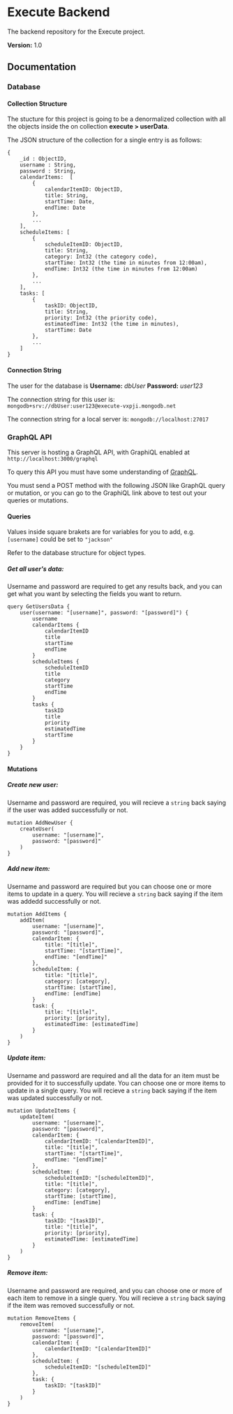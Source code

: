 # Execute Backend

The backend repository for the Execute project.

**Version:** 1.0

## Documentation

### Database

#### Collection Structure

The stucture for this project is going to be a denormalized collection with all the objects
inside the on collection **execute > userData**. 

The JSON structure of the collection for a single entry is as follows:

```
{
    _id : ObjectID,
    username : String,
    password : String,
    calendarItems:  [ 
        { 
            calendarItemID: ObjectID,
            title: String, 
            startTime: Date,
            endTime: Date 
        },
        ...
    ],
    scheduleItems: [
        { 
            scheduleItemID: ObjectID,
            title: String,
            category: Int32 (the category code),
            startTime: Int32 (the time in minutes from 12:00am),
            endTime: Int32 (the time in minutes from 12:00am)
        }, 
        ...
    ], 
    tasks: [
        { 
            taskID: ObjectID,
            title: String,
            priority: Int32 (the priority code),
            estimatedTime: Int32 (the time in minutes),
            startTime: Date
        },
        ...
    ] 
}
```

#### Connection String

The user for the database is **Username:** *dbUser* **Password:** *user123*

The connection string for this user is: `mongodb+srv://dbUser:user123@execute-vxpji.mongodb.net`

The connection string for a local server is: `mongodb://localhost:27017`

### GraphQL API

This server is hosting a GraphQL API, with GraphiQL enabled at `http://localhost:3000/graphql`

To query this API you must have some understanding of [GraphQL](https://www.graphql.com/).

You must send a POST method with the following JSON like GraphQL query or mutation, or you can go to the GraphiQL link above to test out your queries or mutations.

#### Queries

Values inside square brakets are for variables for you to add, e.g. `[username]` could be set to `"jackson"`

Refer to the database structure for object types.

##### Get all user's data:

Username and password are required to get any results back, and you can get what you want by selecting the fields you want to return.

```
query GetUsersData {
    user(username: "[username]", password: "[password]") {
        username
        calendarItems {
            calendarItemID
            title
            startTime
            endTime
        }
        scheduleItems {
            scheduleItemID
            title
            category
            startTime
            endTime
        }
        tasks {
            taskID
            title
            priority
            estimatedTime
            startTime
        }
    }
}
```

#### Mutations

##### Create new user:

Username and password are required, you will recieve a `string` back saying if the user was added successfully or not.

```
mutation AddNewUser {
    createUser(
        username: "[username]",
        password: "[password]"
    )
}
```

##### Add new item:

Username and password are required but you can choose one or more items to update in a query. You will recieve a `string` back saying if the item was addedd successfully or not.

```
mutation AddItems {
    addItem(
        username: "[username]", 
        password: "[password]",
        calendarItem: {
            title: "[title]",
            startTime: "[startTime]",
            endTime: "[endTime]"
        },
        scheduleItem: {
            title: "[title]",
            category: [category],
            startTime: [startTime],
            endTime: [endTime]
        }
        task: {
            title: "[title]",
            priority: [priority],
            estimatedTime: [estimatedTime]
        }
    )
}
```

##### Update item:

Username and password are required and all the data for an item must be provided for it to successfully update. You can choose one or more items to update in a single query. You will recieve a `string` back saying if the item was updated successfully or not.

```
mutation UpdateItems {
    updateItem(
        username: "[username]", 
        password: "[password]",
        calendarItem: {
            calendarItemID: "[calendarItemID]",
            title: "[title]",
            startTime: "[startTime]",
            endTime: "[endTime]"
        },
        scheduleItem: {
            scheduleItemID: "[scheduleItemID]",
            title: "[title]",
            category: [category],
            startTime: [startTime],
            endTime: [endTime]
        }
        task: {
            taskID: "[taskID]",
            title: "[title]",
            priority: [priority],
            estimatedTime: [estimatedTime]
        }
    )
}
```

##### Remove item:

Username and password are required, and you can choose one or more of each item to remove in a single query. You will recieve a `string` back saying if the item was removed successfully or not.

```
mutation RemoveItems {
    removeItem(
        username: "[username]",
        password: "[password]",
        calendarItem: {
            calendarItemID: "[calendarItemID]"
        },
        scheduleItem: {
            scheduleItemID: "[scheduleItemID]"
        },
        task: {
            taskID: "[taskID]"
        }
    )
}
```
